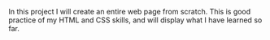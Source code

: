 In this project I will create an entire web page from scratch. This is good practice of my HTML and CSS skills, and will display what I have learned so far.